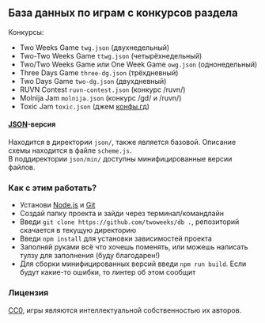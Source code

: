## База данных по играм с конкурсов раздела

Конкурсы:
* Two Weeks Game `twg.json` (двухнедельный)
* Two-Two Weeks Game `ttwg.json` (четырёхнедельный)
* Two/Two Weeks Game или One Week Game `owg.json` (однонедельный)
* Three Days Game `three-dg.json` (трёхдневный)
* Two Days Game `two-dg.json` (двухдневный)
* RUVN Contest `ruvn-contest.json` (конкурс /ruvn/)
* Molnija Jam `molnija.json` (конкурс /gd/ и /ruvn/)
* Toxic Jam `toxic.json` (джем [конфы.гд](https://confa.gd))

#### [JSON](https://ru.wikipedia.org/wiki/JSON)-версия

Находится в директории `json/`, также является базовой. Описание схемы находится в файле `scheme.js`.  
В поддиректории `json/min/` доступны минифицированные версии файлов.

### Как с этим работать?

* Установи [Node.js](https://nodejs.org/en/download/) и [Git](https://git-scm.com/downloads)
* Создай папку проекта и зайди через терминал/командлайн
* Введи `git clone https://github.com/twoweeks/db .`, репозиторий скачается в текущую директорию
* Введи `npm install` для установки зависимостей проекта
* Заполняй руками всё что хочешь поменять, или можешь написать тулзу для заполнения (буду благодарен!)
* Для сборки минифицированных версий введи `npm run build`. Eсли будут какие-то ошибки, то линтер об этом сообщит

### Лицензия

[CC0](https://creativecommons.org/publicdomain/zero/1.0/deed.ru), игры являются интеллектуальной собственностью их авторов.
